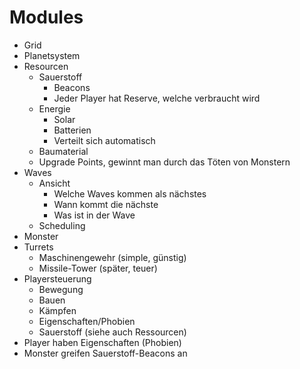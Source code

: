 # Modules

* Grid
* Planetsystem
* Resourcen
    * Sauerstoff
        * Beacons
        * Jeder Player hat Reserve, welche verbraucht wird
    * Energie
        * Solar
        * Batterien
        * Verteilt sich automatisch
    * Baumaterial
    * Upgrade Points, gewinnt man durch das Töten von Monstern
* Waves
    * Ansicht
        * Welche Waves kommen als nächstes
        * Wann kommt die nächste
        * Was ist in der Wave
    * Scheduling
* Monster
* Turrets
    * Maschinengewehr (simple, günstig)
    * Missile-Tower (später, teuer)
* Playersteuerung
    * Bewegung
    * Bauen
    * Kämpfen
    * Eigenschaften/Phobien
    * Sauerstoff (siehe auch Ressourcen)
* Player haben Eigenschaften (Phobien)
* Monster greifen Sauerstoff-Beacons an